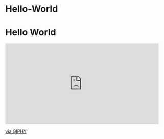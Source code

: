 # Hello-World
# Hello World
<iframe src="https://giphy.com/embed/aWPGuTlDqq2yc" width="480" height="252" frameBorder="0" class="giphy-embed" allowFullScreen></iframe><p><a href="https://giphy.com/gifs/celebrity-reshuffle-aWPGuTlDqq2yc">via GIPHY</a></p>
